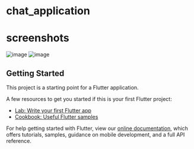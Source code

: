 # chat_application
# screenshots
![image](https://user-images.githubusercontent.com/84663829/158623229-f854dba1-7402-47da-acc1-f6fb16ba3fe9.png)
![image](https://user-images.githubusercontent.com/84663829/158623339-be8c7770-2b2e-4eae-a0bf-9a0b91dea313.png)


## Getting Started

This project is a starting point for a Flutter application.

A few resources to get you started if this is your first Flutter project:

- [Lab: Write your first Flutter app](https://flutter.dev/docs/get-started/codelab)
- [Cookbook: Useful Flutter samples](https://flutter.dev/docs/cookbook)

For help getting started with Flutter, view our
[online documentation](https://flutter.dev/docs), which offers tutorials,
samples, guidance on mobile development, and a full API reference.
